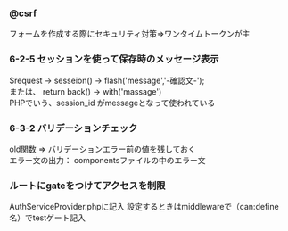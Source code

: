 ### @csrf
フォームを作成する際にセキュリティ対策⇒ワンタイムトークンが主


### 6-2-5  セッションを使って保存時のメッセージ表示
$request -> sesseion() -> flash('message','-確認文-');  
または、 return back() -> with('massage')  
PHPでいう、session_id がmessageとなって使われている  

### 6-3-2 バリデーションチェック
old関数 ⇒ バリデーションエラー前の値を残しておく  
エラー文の出力：<x-input-error> componentsファイルの中のエラー文


### ルートにgateをつけてアクセスを制限
AuthServiceProvider.phpに記入
設定するときはmiddlewareで（can:define名）でtestゲート記入

